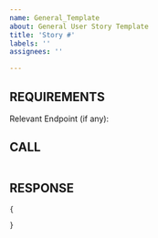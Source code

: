 ```yaml
---
name: General_Template
about: General User Story Template
title: 'Story #'
labels: ''
assignees: ''

---
```


REQUIREMENTS
---


Relevant Endpoint (if any):

CALL
---
```

```

RESPONSE
---
```
{
  
}
```

